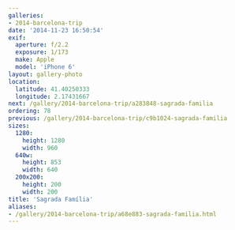 ```yaml
---
galleries:
- 2014-barcelona-trip
date: '2014-11-23 16:50:54'
exif:
  aperture: f/2.2
  exposure: 1/173
  make: Apple
  model: 'iPhone 6'
layout: gallery-photo
location:
  latitude: 41.40250333
  longitude: 2.17431667
next: /gallery/2014-barcelona-trip/a283848-sagrada-familia
ordering: 78
previous: /gallery/2014-barcelona-trip/c9b1024-sagrada-familia
sizes:
  1280:
    height: 1280
    width: 960
  640w:
    height: 853
    width: 640
  200x200:
    height: 200
    width: 200
title: 'Sagrada Família'
aliases:
- /gallery/2014-barcelona-trip/a68e883-sagrada-familia.html
---
```

